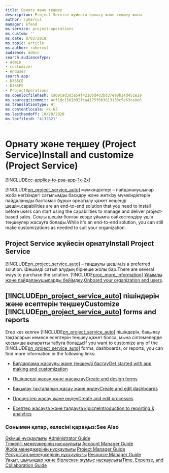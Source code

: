 ```yaml
---
title: Орнату және теңшеу
description: Project Service жүйесін орнату және теңшеу жолы
author: ruhercul
manager: kfend
ms.service: project-operations
ms.custom: ''
ms.date: 8/03/2018
ms.topic: article
ms.author: ruhercul
audience: Admin
search.audienceType:
- admin
- customizer
- enduser
search.app:
- D365CE
- D365PS
- ProjectOperations
ms.openlocfilehash: ca09cad3d3a54f4210bd4d2bd37ea0b14d451e29
ms.sourcegitcommit: 4cf1dc1561b92fca4175f0b3813133c5e63ce8e6
ms.translationtype: HT
ms.contentlocale: kk-KZ
ms.lasthandoff: 10/28/2020
ms.locfileid: "4132821"
---
```

# <a name="install-and-customize-project-service"></a><span data-ttu-id="0d0e8-103">Орнату және теңшеу (Project Service)</span><span class="sxs-lookup"><span data-stu-id="0d0e8-103">Install and customize (Project Service)</span></span>

[!INCLUDE[cc-applies-to-psa-app-1x-2x](../includes/cc-applies-to-psa-app-1x-2x.md)]

[!INCLUDE[pn_project_service_auto](../includes/pn-project-service-auto.md)] <span data-ttu-id="0d0e8-104">мүмкіндіктері – пайдаланушылар жоба негізіндегі сатылымды басқару және жеткізу мүмкіндіктерін пайдалануды бастамас бұрын орнатылу қажет кешенді шешім.</span><span class="sxs-lookup"><span data-stu-id="0d0e8-104">capabilities are an end-to-end solution that you need to install before users can start using the capabilities to manage and deliver project-based sales.</span></span> <span data-ttu-id="0d0e8-105">Соңғы шешім болған кезде ұйымға сәйкестендіру үшін теңшеулер жасауға болады.</span><span class="sxs-lookup"><span data-stu-id="0d0e8-105">While it's an end-to-end solution, you can still make customizations as needed to suit your organization.</span></span>  
<!-- TODO: I expect to find the information on how to get and install this here. Please find that and add it here. Same for Project Service.--> 
  
## <a name="install-project-service"></a><span data-ttu-id="0d0e8-106">Project Service жүйесін орнату</span><span class="sxs-lookup"><span data-stu-id="0d0e8-106">Install Project Service</span></span>  
 [!INCLUDE[pn_project_service_auto](../includes/pn-project-service-auto.md)] <span data-ttu-id="0d0e8-107">– таңдаулы шешім.</span><span class="sxs-lookup"><span data-stu-id="0d0e8-107">is a preferred solution.</span></span> <span data-ttu-id="0d0e8-108">Шешімді сатып алудың бірнеше жолы бар.</span><span class="sxs-lookup"><span data-stu-id="0d0e8-108">There are several ways to purchase the solution.</span></span> [!INCLUDE[proc_more_information](../includes/proc-more-information.md)] <span data-ttu-id="0d0e8-109">[Ұйымды және пайдаланушыларды бейімдеу](https://docs.microsoft.com/dynamics365/customerengagement/on-premises/admin/onboard-your-organization-and-users-to-dynamics-365-online).</span><span class="sxs-lookup"><span data-stu-id="0d0e8-109">[Onboard your organization and users](https://docs.microsoft.com/dynamics365/customerengagement/on-premises/admin/onboard-your-organization-and-users-to-dynamics-365-online).</span></span>  
  
## <a name="customize-pn_project_service_auto-forms-and-reports"></a><span data-ttu-id="0d0e8-110">[!INCLUDE[pn_project_service_auto](../includes/pn-project-service-auto.md)] пішіндерін және есептерін теңшеу</span><span class="sxs-lookup"><span data-stu-id="0d0e8-110">Customize [!INCLUDE[pn_project_service_auto](../includes/pn-project-service-auto.md)] forms and reports</span></span>  
 <span data-ttu-id="0d0e8-111">Егер кез келген [!INCLUDE[pn_project_service_auto](../includes/pn-project-service-auto.md)] пішіндерін, бақылау тақталарын немесе есептерін теңшеу қажет болса, мына сілтемелерде қосымша ақпаратты табуға болады:</span><span class="sxs-lookup"><span data-stu-id="0d0e8-111">If you want to customize any of the [!INCLUDE[pn_project_service_auto](../includes/pn-project-service-auto.md)] forms, dashboards, or reports, you can find more information in the following links:</span></span>  
  
- [<span data-ttu-id="0d0e8-112">Бағдарлама жасауды және теңшеуді бастау</span><span class="sxs-lookup"><span data-stu-id="0d0e8-112">Get started with app making and customization</span></span>](https://docs.microsoft.com/dynamics365/customerengagement/on-premises/customize/getting-started-customization)  
  
- [<span data-ttu-id="0d0e8-113">Пішіндерді жасау және жасақтау</span><span class="sxs-lookup"><span data-stu-id="0d0e8-113">Create and design forms</span></span>](https://docs.microsoft.com/dynamics365/customerengagement/on-premises/customize/create-design-forms)  
  
- [<span data-ttu-id="0d0e8-114">Бақылау тақталарын жасау және өңдеу</span><span class="sxs-lookup"><span data-stu-id="0d0e8-114">Create and edit dashboards</span></span>](https://docs.microsoft.com/dynamics365/customerengagement/on-premises/customize/create-edit-dashboards)  
  
- [<span data-ttu-id="0d0e8-115">Процестер жасау және өңдеу</span><span class="sxs-lookup"><span data-stu-id="0d0e8-115">Create and edit processes</span></span>](https://docs.microsoft.com/dynamics365/customerengagement/on-premises/customize/guide-staff-through-common-tasks-processes)  
  
- [<span data-ttu-id="0d0e8-116">Есептер жасауға және талдауға кіріспе</span><span class="sxs-lookup"><span data-stu-id="0d0e8-116">Introduction to reporting & analytics</span></span>](https://docs.microsoft.com/dynamics365/customerengagement/on-premises/analytics/reporting-analytics-with-dynamics-365)  
  
### <a name="see-also"></a><span data-ttu-id="0d0e8-117">Сонымен қатар, келесіні қараңыз:</span><span class="sxs-lookup"><span data-stu-id="0d0e8-117">See Also</span></span>  
 <span data-ttu-id="0d0e8-118">[Әкімші нұсқаулығы](../psa/admin-guide.md) </span><span class="sxs-lookup"><span data-stu-id="0d0e8-118">[Administrator Guide](../psa/admin-guide.md) </span></span>  
 <span data-ttu-id="0d0e8-119">[Тіркелгі менеджерінің нұсқаулығы](../psa/account-manager-guide.md) </span><span class="sxs-lookup"><span data-stu-id="0d0e8-119">[Account Manager Guide](../psa/account-manager-guide.md) </span></span>  
 <span data-ttu-id="0d0e8-120">[Жоба менеджерінің нұсқаулығы](../psa/project-manager-guide.md) </span><span class="sxs-lookup"><span data-stu-id="0d0e8-120">[Project Manager Guide](../psa/project-manager-guide.md) </span></span>  
 <span data-ttu-id="0d0e8-121">[Ресурстар менеджерінің нұсқаулығы](../psa/resource-manager-guide.md) </span><span class="sxs-lookup"><span data-stu-id="0d0e8-121">[Resource Manager Guide](../psa/resource-manager-guide.md) </span></span>  
 [<span data-ttu-id="0d0e8-122">Уақыт, шығындар және бірлескен жұмыс нұсқаулығы</span><span class="sxs-lookup"><span data-stu-id="0d0e8-122">Time, Expense, and Collaboration Guide</span></span>](../psa/time-expense-collaboration-guide.md)
